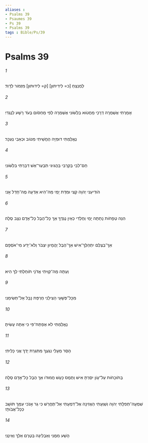 ```yaml
---
aliases : 
- Psalms 39
- Psaumes 39
- Ps 39
- Psalms 39
tags : Bible/Ps/39
---
```


# Psalms 39

###### 1
לַמְנַצֵּחַ [כ= לִידִיתוּן] [ק= לִידוּתוּן] מִזְמֹור לְדָוִד׃
###### 2
אָמַרְתִּי אֶשְׁמְרָה דְרָכַי מֵחֲטֹוא בִלְשֹׁונִי אֶשְׁמְרָה לְפִי מַחְסֹום בְּעֹד רָשָׁע לְנֶגְדִּי׃
###### 3
נֶאֱלַמְתִּי דוּמִיָּה הֶחֱשֵׁיתִי מִטֹּוב וּכְאֵבִי נֶעְכָּר׃
###### 4
חַם־לִבִּי בְּקִרְבִּי בַּהֲגִיגִי תִבְעַר־אֵשׁ דִּבַּרְתִּי בִּלְשֹׁונִי׃
###### 5
הֹודִיעֵנִי יְהוָה קִצִּי וּמִדַּת יָמַי מַה־הִיא אֵדְעָה מֶה־חָדֵל אָנִי׃
###### 6
הִנֵּה טְפָחֹות נָתַתָּה יָמַי וְחֶלְדִּי כְאַיִן נֶגְדֶּךָ אַךְ כָּל־הֶבֶל כָּל־אָדָם נִצָּב סֶלָה׃
###### 7
אַךְ־בְּצֶלֶם יִתְהַלֶּךְ־אִישׁ אַךְ־הֶבֶל יֶהֱמָיוּן יִצְבֹּר וְלֹא־יֵדַע מִי־אֹסְפָם׃
###### 8
וְעַתָּה מַה־קִּוִּיתִי אֲדֹנָי תֹּוחַלְתִּי לְךָ הִיא׃
###### 9
מִכָּל־פְּשָׁעַי הַצִּילֵנִי חֶרְפַּת נָבָל אַל־תְּשִׂימֵנִי׃
###### 10
נֶאֱלַמְתִּי לֹא אֶפְתַּח־פִּי כִּי אַתָּה עָשִׂיתָ׃
###### 11
הָסֵר מֵעָלַי נִגְעֶךָ מִתִּגְרַת יָדְךָ אֲנִי כָלִיתִי׃
###### 12
בְּתֹוכָחֹות עַל־עָוֹן יִסַּרְתָּ אִישׁ וַתֶּמֶס כָּעָשׁ חֲמוּדֹו אַךְ הֶבֶל כָּל־אָדָם סֶלָה׃
###### 13
שִׁמְעָה־תְפִלָּתִי יְהוָה וְשַׁוְעָתִי הַאֲזִינָה אֶל־דִּמְעָתִי אַל־תֶּחֱרַשׁ כִּי גֵר אָנֹכִי עִמָּךְ תֹּושָׁב כְּכָל־אֲבֹותָי׃
###### 14
הָשַׁע מִמֶּנִּי וְאַבְלִיגָה בְּטֶרֶם אֵלֵךְ וְאֵינֶנִּי׃
